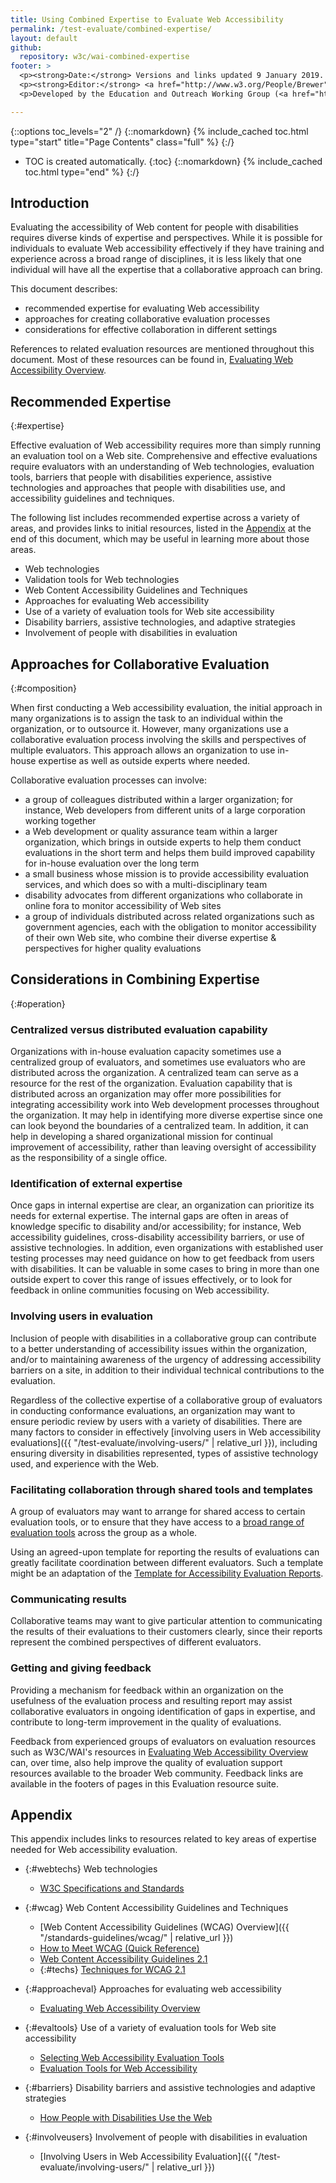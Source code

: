 ```yaml
---
title: Using Combined Expertise to Evaluate Web Accessibility
permalink: /test-evaluate/combined-expertise/
layout: default
github:
  repository: w3c/wai-combined-expertise
footer: >
  <p><strong>Date:</strong> Versions and links updated 9 January 2019. Substantive content updated 2002.</p>
  <p><strong>Editor:</strong> <a href="http://www.w3.org/People/Brewer">Judy Brewer</a>.</p>
  <p>Developed by the Education and Outreach Working Group (<a href="https://www.w3.org/WAI/EO/">EOWG</a>). Developed with support from <a href="http://www.w3.org/WAI/TIES/">WAI-TIES</a>, a project of the European Commission <abbr title="Information Society Technologies">IST</abbr> Programme</p>

---
```


{::options toc_levels="2" /}
{::nomarkdown}
{% include_cached toc.html type="start" title="Page Contents" class="full" %}
{:/}
-   TOC is created automatically.
{:toc}
{::nomarkdown}
{% include_cached toc.html type="end" %}
{:/}

## Introduction

Evaluating the accessibility of Web content for people with disabilities
requires diverse kinds of expertise and perspectives. While it is
possible for individuals to evaluate Web accessibility effectively if
they have training and experience across a broad range of disciplines,
it is less likely that one individual will have all the expertise that a
collaborative approach can bring. 

This document describes: 

-   recommended expertise for evaluating Web accessibility
-   approaches for creating collaborative evaluation processes
-   considerations for effective collaboration in different settings

References to related evaluation resources are mentioned throughout this
document. Most of these resources can be found in, [Evaluating Web
Accessibility Overview](http://www.w3.org/WAI/eval/Overview).

## Recommended Expertise
{:#expertise}

Effective evaluation of Web accessibility requires more than simply
running an evaluation tool on a Web site. Comprehensive and effective
evaluations require evaluators with an understanding of Web
technologies, evaluation tools, barriers that people with disabilities
experience, assistive technologies and approaches that people with
disabilities use, and accessibility guidelines and techniques.

The following list includes recommended expertise across a variety of
areas, and provides links to initial resources, listed in the
[Appendix](#appendix) at the end of this document, which may be useful
in learning more about those areas. 
-   Web technologies
-   Validation tools for Web technologies
-   Web Content Accessibility Guidelines and Techniques
-   Approaches for evaluating Web accessibility
-   Use of a variety of evaluation tools for Web site accessibility
-   Disability barriers, assistive technologies, and adaptive strategies
-   Involvement of people with disabilities in evaluation

## Approaches for Collaborative Evaluation
{:#composition}

When first conducting a Web accessibility evaluation, the initial
approach in many organizations is to assign the task to an individual
within the organization, or to outsource it. However, many organizations
use a collaborative evaluation process involving the skills and
perspectives of multiple evaluators. This approach allows an
organization to use in-house expertise as well as outside experts where
needed.

Collaborative evaluation processes can involve:

-   a group of colleagues distributed within a larger organization; for
    instance, Web developers from different units of a large corporation
    working together
-   a Web development or quality assurance team within a larger
    organization, which brings in outside experts to help them conduct
    evaluations in the short term and helps them build improved
    capability for in-house evaluation over the long term
-   a small business whose mission is to provide accessibility
    evaluation services, and which does so with a multi-disciplinary
    team
-   disability advocates from different organizations who collaborate in
    online fora to monitor accessibility of Web sites
-   a group of individuals distributed across related organizations such
    as government agencies, each with the obligation to monitor
    accessibility of their own Web site, who combine their diverse
    expertise & perspectives for higher quality evaluations

## Considerations in Combining Expertise
{:#operation}

### Centralized versus distributed evaluation capability

Organizations with in-house evaluation capacity sometimes use a
centralized group of evaluators, and sometimes use evaluators who are
distributed across the organization. A centralized team can serve as a
resource for the rest of the organization. Evaluation capability that is
distributed across an organization may offer more possibilities for
integrating accessibility work into Web development processes throughout
the organization. It may help in identifying more diverse expertise
since one can look beyond the boundaries of a centralized team. In
addition, it can help in developing a shared organizational mission for
continual improvement of accessibility, rather than leaving oversight of
accessibility as the responsibility of a single office.

### Identification of external expertise

Once gaps in internal expertise are clear, an organization can
prioritize its needs for external expertise. The internal gaps are often
in areas of knowledge specific to disability and/or accessibility; for
instance, Web accessibility guidelines, cross-disability accessibility
barriers, or use of assistive technologies. In addition, even
organizations with established user testing processes may need guidance
on how to get feedback from users with disabilities. It can be valuable
in some cases to bring in more than one outside expert to cover this
range of issues effectively, or to look for feedback in online
communities focusing on Web accessibility.

### Involving users in evaluation

Inclusion of people with disabilities in a collaborative group can
contribute to a better understanding of accessibility issues within the
organization, and/or to maintaining awareness of the urgency of
addressing accessibility barriers on a site, in addition to their
individual technical contributions to the evaluation.

Regardless of the collective expertise of a collaborative group of
evaluators in conducting conformance evaluations, an organization may
want to ensure periodic review by users with a variety of disabilities.
There are many factors to consider in effectively [involving users in
Web accessibility evaluations]({{ "/test-evaluate/involving-users/" | relative_url }}),
including ensuring diversity in disabilities represented, types of
assistive technology used, and experience with the Web.

### Facilitating collaboration through shared tools and templates

A group of evaluators may want to arrange for shared access to certain
evaluation tools, or to ensure that they have access to a [broad range
of evaluation tools](http://www.w3.org/WAI/ER/existingtools.html) across
the group as a whole.

Using an agreed-upon template for reporting the results of evaluations
can greatly facilitate coordination between different evaluators. Such a
template might be an adaptation of the [Template for Accessibility
Evaluation Reports](http://www.w3.org/WAI/eval/template.html).

### Communicating results

Collaborative teams may want to give particular attention to
communicating the results of their evaluations to their customers
clearly, since their reports represent the combined perspectives of
different evaluators. 

### Getting and giving feedback

Providing a mechanism for feedback within an organization on the
usefulness of the evaluation process and resulting report may assist
collaborative evaluators in ongoing identification of gaps in expertise,
and contribute to long-term improvement in the quality of evaluations.

Feedback from experienced groups of evaluators on evaluation resources
such as W3C/WAI's resources in [Evaluating Web Accessibility
Overview](http://www.w3.org/WAI/eval/Overview) can, over time, also help
improve the quality of evaluation support resources available to the
broader Web community. Feedback links are available in the footers of
pages in this Evaluation resource suite.

## Appendix

This appendix includes links to resources related to key areas of
expertise needed for Web accessibility evaluation.

-   {:#webtechs} Web technologies
    -   [W3C Specifications and Standards](https://www.w3.org/TR/)
-   {:#wcag} Web Content Accessibility Guidelines and Techniques
    -   [Web Content Accessibility Guidelines (WCAG)
        Overview]({{ "/standards-guidelines/wcag/" | relative_url }})
    -   [How to Meet WCAG (Quick
        Reference)](http://www.w3.org/WAI/WCAG20/quickref/)
    -   [Web Content Accessibility Guidelines
        2.1](https://www.w3.org/TR/WCAG21/)
    -   {:#techs} [Techniques for WCAG 2.1](https://www.w3.org/WAI/WCAG21/Techniques/)

-   {:#approacheval} Approaches for evaluating web accessibility
    -   [Evaluating Web Accessibility
        Overview](http://www.w3.org/WAI/eval/Overview)
-   {:#evaltools} Use of a variety of evaluation tools for Web site
    accessibility
    -   [Selecting Web Accessibility Evaluation
        Tools](http://www.w3.org/WAI/eval/selectingtools.html)
    -   [Evaluation Tools for Web
        Accessibility](http://www.w3.org/WAI/ER/existingtools.html#Evaluation)
-   {:#barriers} Disability barriers and assistive technologies and
    adaptive strategies
    -   [How People with Disabilities Use the
        Web](http://www.w3.org/WAI/intro/people-use-web)
-   {:#involveusers} Involvement of people with disabilities in
    evaluation
    -   [Involving Users in Web Accessibility
        Evaluation]({{ "/test-evaluate/involving-users/" | relative_url }})
